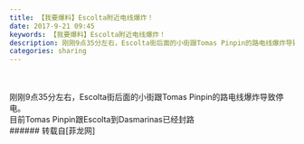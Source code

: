 ```yaml
---
title: 【我要爆料】Escolta附近电线爆炸！
date: 2017-9-21 09:45
keywords: 【我要爆料】Escolta附近电线爆炸！
description: 刚刚9点35分左右，Escolta街后面的小街跟Tomas Pinpin的路电线爆炸导致停电。目前Tomas Pinpin跟Escolta到Dasmarinas已经封路
categories: sharing
---
```

<td class="t_f" id="postmessage_893712">

<br/>
<br/>
刚刚9点35分左右，Escolta街后面的小街跟Tomas Pinpin的路电线爆炸导致停电。<br/>
目前Tomas Pinpin跟Escolta到Dasmarinas已经封路<br/>
</td>
###### 转载自[菲龙网]
